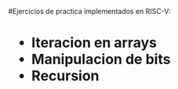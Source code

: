#Ejercicios de practica implementados en RISC-V: <h1>

* Iteracion en arrays
* Manipulacion de bits
* Recursion
